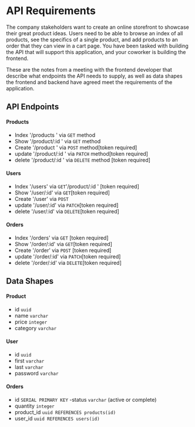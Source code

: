 # API Requirements
The company stakeholders want to create an online storefront to showcase their great product ideas. Users need to be able to browse an index of all products, see the specifics of a single product, and add products to an order that they can view in a cart page. You have been tasked with building the API that will support this application, and your coworker is building the frontend.

These are the notes from a meeting with the frontend developer that describe what endpoints the API needs to supply, as well as data shapes the frontend and backend have agreed meet the requirements of the application. 

## API Endpoints
#### Products
- Index '/products  ' via `GET` method 
- Show  '/product/:id  ' via `GET` method
- Create  '/product  ' via `POST` method[token required]
- update '/product/:id  ' via `PATCH` method[token required]
- delete '/product/:id ' via `DELETE` method [token required]



#### Users
- Index '/users' via `GET`'/product/:id ' [token required]
- Show '/user/:id' via `GET`[token required]
- Create '/user' via `POST`
- update '/user/:id' via `PATCH`[token required]
- delete '/user/:id' via `DELETE`[token required]


#### Orders
- Index '/orders' via `GET` [token required]
- Show '/order/:id' via `GET`[token required]
- Create '/order' via `POST` [token required]
- update '/order/:id' via `PATCH`[token required]
- delete '/order/:id' via `DELETE`[token required]

## Data Shapes
#### Product
-  id `uuid` 
- name `varchar`
- price `integer`
-  category `varchar`

#### User
- id `uuid` 
- first `varchar`
- last `varchar`
- password `varchar`

#### Orders
- id `SERIAL PRIMARY KEY`
-status `varchar` (active or complete)
- quantity `integer`
- product_id `uuid REFERENCES products(id)`
- user_id `uuid REFERENCES users(id)`




